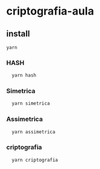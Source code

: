 # criptografia-aula

## install

```
yarn 
```

### HASH
```javascript
  yarn hash
```

### Simetrica
```javascript
  yarn simetrica
```

### Assimetrica
```javascript
  yarn assimetrica
```

### criptografia
```javascript
  yarn criptografia
```
